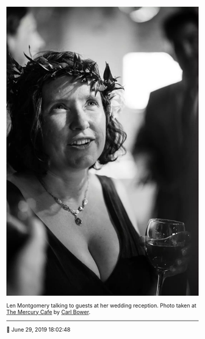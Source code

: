 ![Len Montgomery talking to guests at her wedding reception](assets/0017c98866b78d8418b6e7cb8205badd.webp)

Len Montgomery talking to guests at her wedding reception. Photo taken at [The Mercury Cafe](http://mercurycafe.com/) by [Carl Bower](http://carlbowerphotos.com/).

- - - -

📅 June 29, 2019 18:02:48
